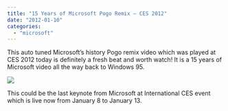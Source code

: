 ```yaml
---
title: "15 Years of Microsoft Pogo Remix – CES 2012"
date: "2012-01-10"
categories: 
  - "microsoft"
---
```


This auto tuned Microsoft’s history Pogo remix video which was played at CES 2012 today is definitely a fresh beat and worth watch! It is a 15 years of Microsoft video all the way back to Windows 95.

[![](http://lh6.ggpht.com/-1gwfC7uXoug/TwvO-jhcD2I/AAAAAAAAIGQ/aBi-Rsl6fJY/video1f1e6a7f6543%25255B8%25255D.jpg?imgmax=800)](http://www.youtube.com/watch?v=MdIfSDwfTqA&feature=youtu.be)

This could be the last keynote from Microsoft at International CES event which is live now from January 8 to January 13.
